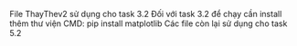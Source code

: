 File ThayThev2 sử dụng cho task 3.2
Đối với task 3.2 để chạy cần install thêm thư viện
CMD: pip install matplotlib
Các file còn lại sử dụng cho task 5.2
